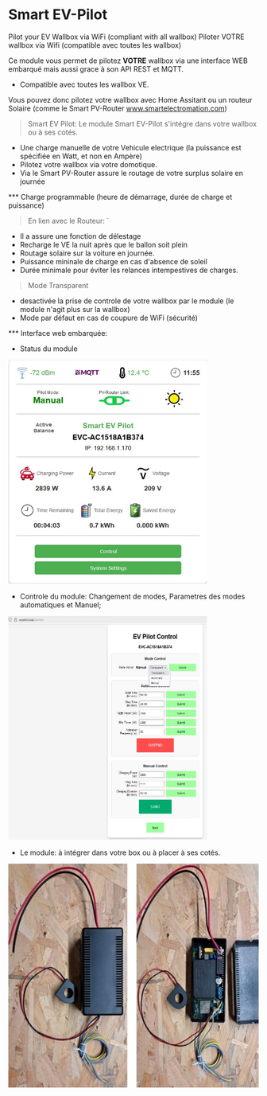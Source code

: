 # Smart EV-Pilot
Pilot your EV Wallbox via WiFi (compliant with all wallbox)
Piloter VOTRE wallbox via Wifi (compatible avec toutes les wallbox)

Ce module vous permet de pilotez <b>VOTRE</b> wallbox via une interface WEB embarqué mais aussi grace à son API REST et MQTT.
- Compatible avec toutes les wallbox VE.

Vous pouvez donc pilotez votre wallbox avec Home Assitant ou un routeur Solaire (comme le Smart PV-Router www.smartelectromation.com)
<br>

> Smart EV Pilot: Le module Smart EV-Pilot s'intégre dans votre wallbox ou à ses cotés. 
- Une charge manuelle de votre Vehicule electrique (la puissance est spécifiée en Watt, et non en Ampère)
- Pilotez votre wallbox via votre domotique.
- Via le Smart PV-Router assure le routage de votre surplus solaire en journée 
  
*** Charge programmable (heure de démarrage, durée de charge et puissance)

> En lien avec le Routeur: `
- Il a assure une fonction de délestage
- Recharge le VE la nuit après que le ballon soit plein
- Routage solaire sur la voiture en journée.
- Puissance mininale de charge en cas d'absence de soleil
- Durée minimale pour éviter les relances intempestives de charges.

> Mode Transparent
- desactivée la prise de controle de votre wallbox par le module (le module n'agit plus sur la wallbox)
- Mode par défaut en cas de coupure de WiFi (sécurité)

 *** Interface web embarquée:
 - Status du module
<img src="https://github.com/loraraspi91/EV-Pilot/blob/main/MainScreen.jpg" alt="Smart PV-Router" width="400" height="450">

- Controle du module: Changement de modes, Parametres des modes automatiques et Manuel;
<img src="https://github.com/loraraspi91/EV-Pilot/blob/main/Control.jpg" alt="Smart PV-Router" width="400" height="450">

- Le module: à intégrer dans votre box ou à placer à ses cotés.
<img src="https://github.com/loraraspi91/EV-Pilot/blob/main/coffret.jpg" alt="Smart PV-Router" width="600" height="450">
